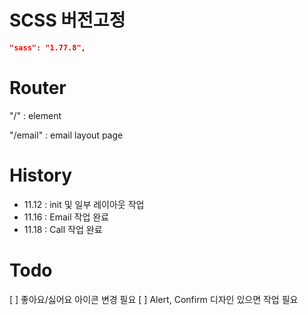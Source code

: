 # SCSS 버전고정

```json
"sass": "1.77.8",
```

# Router

"/" : element

"/email" : email layout page

# History

- 11.12 : init 및 일부 레이아웃 작업
- 11.16 : Email 작업 완료
- 11.18 : Call 작업 완료

# Todo

[ ] 좋아요/싫어요 아이콘 변경 필요
[ ] Alert, Confirm 디자인 있으면 작업 필요
